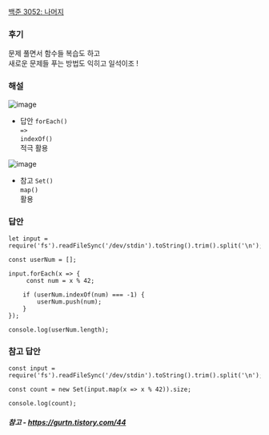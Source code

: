 [백준 3052: 나머지](https://www.acmicpc.net/problem/3052)

### 후기
문제 풀면서 함수들 복습도 하고  
새로운 문제들 푸는 방법도 익히고 일석이조 !

### 해설
![image](https://user-images.githubusercontent.com/49461207/180937515-860ef2b1-62ef-4cfe-ad5d-048a0696ebc1.png)
- 답안
`forEach()`  
`=>`  
`indexOf()`  
적극 활용  

![image](https://user-images.githubusercontent.com/49461207/180937746-b22a4b6f-2738-4cc0-bc42-2d2d166479ac.png)

- 참고
`Set()`  
`map()`  
활용



### 답안
```
let input = require('fs').readFileSync('/dev/stdin').toString().trim().split('\n');

const userNum = [];

input.forEach(x => {
     const num = x % 42;
    
    if (userNum.indexOf(num) === -1) {
        userNum.push(num);
    }
});

console.log(userNum.length);
```

### 참고 답안
```
const input = require('fs').readFileSync('/dev/stdin').toString().trim().split('\n');
	
const count = new Set(input.map(x => x % 42)).size;
    
console.log(count);
```

##### 참고 - https://gurtn.tistory.com/44
